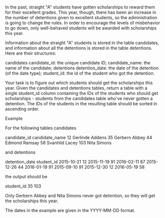 In the past, straight "A" students have gotten scholarships to reward them for their excellent grades. This year, though, there has been an increase in the number of detentions given to excellent students, so the administration is going to change the rules. In order to encourage the levels of misbehavior to go down, only well-behaved students will be awarded with scholarships this year.

Information about the straight "A" students is stored in the table candidates, and information about all the detentions is stored in the table detentions. Here are their structures:

candidates
candidate_id: the unique candidate ID;
candidate_name: the name of the candidate;
detentions
detention_date: the date of the detention (of the date type);
student_id: the id of the student who got the detention.

Your task is to figure out which students should get the scholarships this year. Given the candidates and detentions tables, return a table with a single student_id column containing the IDs of the students who should get scholarships - students from the candidates table who've never gotten a detention. The IDs of the students in the resulting table should be sorted in ascending order.

Example

For the following tables candidates

candidate_id	candidate_name
12	Gerlinde Addens
35	Gerbern Abbey
44	Edmond Ramsay
58	Svanhild Lacey
103	Nita Simons

and detentions

detention_date	student_id
2015-10-21	    12
2015-11-19	    91
2016-02-11	    87
2015-12-26	    44
2016-01-19	    91
2015-09-10	    91
2015-12-30	    12
2016-05-19	    58

the output should be

student_id
35
103

Only Gerbern Abbey and Nita Simons never got detention, so they will get the scholarships this year.

The dates in the example are given in the YYYY-MM-DD format.